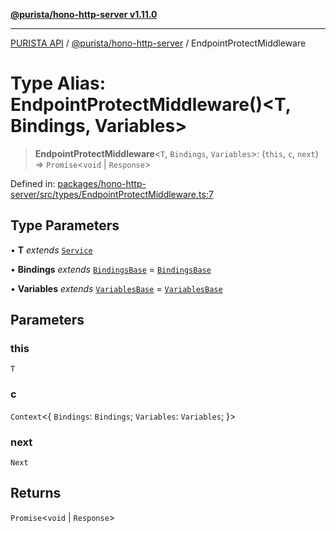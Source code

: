 [**@purista/hono-http-server v1.11.0**](../README.md)

***

[PURISTA API](../../../packages.md) / [@purista/hono-http-server](../README.md) / EndpointProtectMiddleware

# Type Alias: EndpointProtectMiddleware()\<T, Bindings, Variables\>

> **EndpointProtectMiddleware**\<`T`, `Bindings`, `Variables`\>: (`this`, `c`, `next`) => `Promise`\<`void` \| `Response`\>

Defined in: [packages/hono-http-server/src/types/EndpointProtectMiddleware.ts:7](https://github.com/puristajs/purista/blob/master/packages/hono-http-server/src/types/EndpointProtectMiddleware.ts#L7)

## Type Parameters

• **T** *extends* [`Service`](../../core/classes/Service.md)

• **Bindings** *extends* [`BindingsBase`](BindingsBase.md) = [`BindingsBase`](BindingsBase.md)

• **Variables** *extends* [`VariablesBase`](VariablesBase.md) = [`VariablesBase`](VariablesBase.md)

## Parameters

### this

`T`

### c

`Context`\<\{ `Bindings`: `Bindings`; `Variables`: `Variables`; \}\>

### next

`Next`

## Returns

`Promise`\<`void` \| `Response`\>
